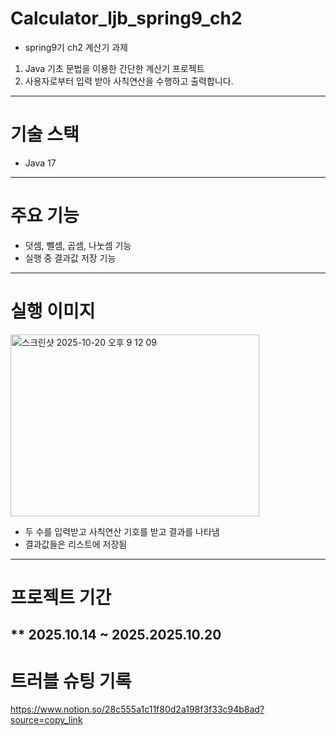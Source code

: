 # Calculator_ljb_spring9_ch2
* spring9기 ch2 계산기 과제

1. Java 기초 문법을 이용한 간단한 계산기 프로젝트
2. 사용자로부터 입력 받아 사칙연산을 수행하고 출력합니다.
---
# 기술 스택
- Java 17
---
# 주요 기능
* 덧셈, 뺄셈, 곱셈, 나눗셈 기능
* 실행 중 결과값 저장 기능
---
# 실행 이미지
<img width="398" height="291" alt="스크린샷 2025-10-20 오후 9 12 09" src="https://github.com/user-attachments/assets/38ecf025-0ed1-48ff-9b1a-f6cb053eb225" />

* 두 수를 입력받고 사칙연산 기호를 받고 결과를 나타냄
* 결과값들은 리스트에 저장됨
---
# 프로젝트 기간
** 2025.10.14 ~ 2025.2025.10.20
---
# 트러블 슈팅 기록
https://www.notion.so/28c555a1c11f80d2a198f3f33c94b8ad?source=copy_link
